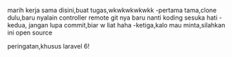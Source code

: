 marih kerja sama disini,buat tugas,wkwkwkwkwkk
-pertama tama,clone dulu,baru nyalain controller remote git nya baru nanti koding sesuka hati
-kedua, jangan lupa commit,biar w liat haha
-ketiga,kalo mau minta,silahkan ini open source

peringatan,khusus laravel 6!

